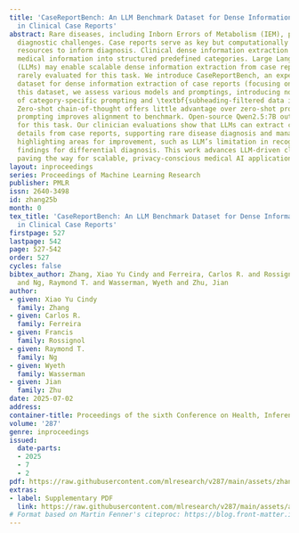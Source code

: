 ```yaml
---
title: 'CaseReportBench: An LLM Benchmark Dataset for Dense Information Extraction
  in Clinical Case Reports'
abstract: Rare diseases, including Inborn Errors of Metabolism (IEM), pose significant
  diagnostic challenges. Case reports serve as key but computationally underutilized
  resources to inform diagnosis. Clinical dense information extraction refers to organizing
  medical information into structured predefined categories. Large Language Models
  (LLMs) may enable scalable dense information extraction from case reports but are
  rarely evaluated for this task. We introduce CaseReportBench, an expert-crafted
  dataset for dense information extraction of case reports (focusing on IEMs). Using
  this dataset, we assess various models and promptings, introducing novel strategies
  of category-specific prompting and \textbf{subheading-filtered data integration}.
  Zero-shot chain-of-thought offers little advantage over zero-shot prompting. Category-specific
  prompting improves alignment to benchmark. Open-source Qwen2.5:7B outperforms GPT-4o
  for this task. Our clinician evaluations show that LLMs can extract clinically relevant
  details from case reports, supporting rare disease diagnosis and management, while
  highlighting areas for improvement, such as LLM’s limitation in recognizing negative
  findings for differential diagnosis. This work advances LLM-driven clinical NLP,
  paving the way for scalable, privacy-conscious medical AI applications.
layout: inproceedings
series: Proceedings of Machine Learning Research
publisher: PMLR
issn: 2640-3498
id: zhang25b
month: 0
tex_title: 'CaseReportBench: An LLM Benchmark Dataset for Dense Information Extraction
  in Clinical Case Reports'
firstpage: 527
lastpage: 542
page: 527-542
order: 527
cycles: false
bibtex_author: Zhang, Xiao Yu Cindy and Ferreira, Carlos R. and Rossignol, Francis
  and Ng, Raymond T. and Wasserman, Wyeth and Zhu, Jian
author:
- given: Xiao Yu Cindy
  family: Zhang
- given: Carlos R.
  family: Ferreira
- given: Francis
  family: Rossignol
- given: Raymond T.
  family: Ng
- given: Wyeth
  family: Wasserman
- given: Jian
  family: Zhu
date: 2025-07-02
address:
container-title: Proceedings of the sixth Conference on Health, Inference, and Learning
volume: '287'
genre: inproceedings
issued:
  date-parts:
  - 2025
  - 7
  - 2
pdf: https://raw.githubusercontent.com/mlresearch/v287/main/assets/zhang25b/zhang25b.pdf
extras:
- label: Supplementary PDF
  link: https://raw.githubusercontent.com/mlresearch/v287/main/assets/assets/zhang25b/zhang25b-supp.pdf
# Format based on Martin Fenner's citeproc: https://blog.front-matter.io/posts/citeproc-yaml-for-bibliographies/
---
```

